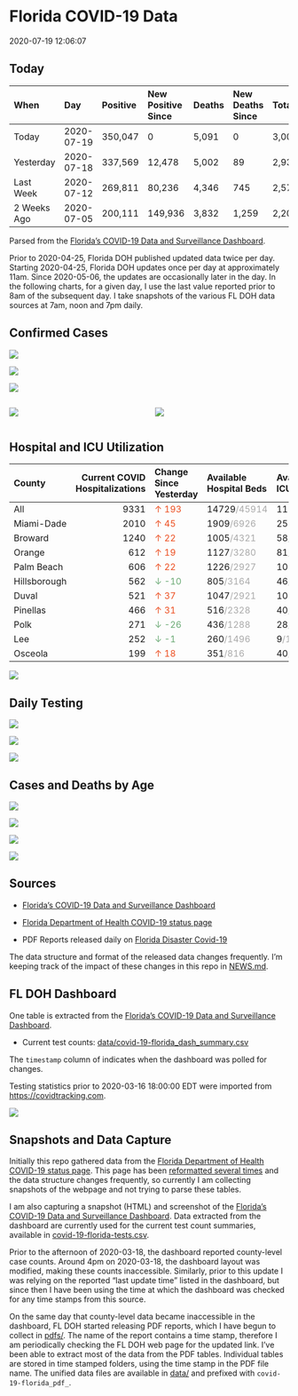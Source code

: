 Florida COVID-19 Data
================
2020-07-19 12:06:07

## Today

| When        | Day        | Positive | New Positive Since | Deaths | New Deaths Since | Total     |
| :---------- | :--------- | :------- | :----------------- | :----- | :--------------- | :-------- |
| Today       | 2020-07-19 | 350,047  | 0                  | 5,091  | 0                | 3,002,641 |
| Yesterday   | 2020-07-18 | 337,569  | 12,478             | 5,002  | 89               | 2,931,988 |
| Last Week   | 2020-07-12 | 269,811  | 80,236             | 4,346  | 745              | 2,574,007 |
| 2 Weeks Ago | 2020-07-05 | 200,111  | 149,936            | 3,832  | 1,259            | 2,200,199 |

Parsed from the [Florida’s COVID-19 Data and Surveillance
Dashboard](https://fdoh.maps.arcgis.com/apps/opsdashboard/index.html#/8d0de33f260d444c852a615dc7837c86).

Prior to 2020-04-25, Florida DOH published updated data twice per day.
Starting 2020-04-25, Florida DOH updates once per day at approximately
11am. Since 2020-05-06, the updates are occasionally later in the day.
In the following charts, for a given day, I use the last value reported
prior to 8am of the subsequent day. I take snapshots of the various FL
DOH data sources at 7am, noon and 7pm daily.

## Confirmed Cases

![](plots/covid-19-florida-daily-test-changes.png)

![](plots/covid-19-florida-deaths-by-day.png)

![](plots/covid-19-florida-county-top-6.png)

<div class="columns">

<div class="column is-full-mobile">

![](plots/covid-19-florida-testing.png)

</div>

<div class="column is-full-mobile">

![](plots/covid-19-florida-total-positive.png)

</div>

</div>

## Hospital and ICU Utilization

| County       | Current COVID Hospitalizations | Change Since Yesterday                    | Available Hospital Beds                      | Available ICU Beds                         |
| :----------- | -----------------------------: | :---------------------------------------- | :------------------------------------------- | :----------------------------------------- |
| All          |                           9331 | <span style="color: #EC4E20">↑ 193</span> | 14729<span style="color: #aaa">/45914</span> | 1194<span style="color: #aaa">/5055</span> |
| Miami-Dade   |                           2010 | <span style="color: #EC4E20">↑ 45</span>  | 1909<span style="color: #aaa">/6926</span>   | 257<span style="color: #aaa">/842</span>   |
| Broward      |                           1240 | <span style="color: #EC4E20">↑ 22</span>  | 1005<span style="color: #aaa">/4321</span>   | 58<span style="color: #aaa">/460</span>    |
| Orange       |                            612 | <span style="color: #EC4E20">↑ 19</span>  | 1127<span style="color: #aaa">/3280</span>   | 81<span style="color: #aaa">/294</span>    |
| Palm Beach   |                            606 | <span style="color: #EC4E20">↑ 22</span>  | 1226<span style="color: #aaa">/2927</span>   | 102<span style="color: #aaa">/319</span>   |
| Hillsborough |                            562 | <span style="color: #6BAA75">↓ -10</span> | 805<span style="color: #aaa">/3164</span>    | 46<span style="color: #aaa">/325</span>    |
| Duval        |                            521 | <span style="color: #EC4E20">↑ 37</span>  | 1047<span style="color: #aaa">/2921</span>   | 101<span style="color: #aaa">/340</span>   |
| Pinellas     |                            466 | <span style="color: #EC4E20">↑ 31</span>  | 516<span style="color: #aaa">/2328</span>    | 40<span style="color: #aaa">/258</span>    |
| Polk         |                            271 | <span style="color: #6BAA75">↓ -26</span> | 436<span style="color: #aaa">/1288</span>    | 28<span style="color: #aaa">/137</span>    |
| Lee          |                            252 | <span style="color: #6BAA75">↓ -1</span>  | 260<span style="color: #aaa">/1496</span>    | 9<span style="color: #aaa">/132</span>     |
| Osceola      |                            199 | <span style="color: #EC4E20">↑ 18</span>  | 351<span style="color: #aaa">/816</span>     | 40<span style="color: #aaa">/89</span>     |

![](plots/covid-19-florida-icu-usage.png)

## Daily Testing

![](plots/covid-19-florida-tests-per-case.png)

<!-- ![](plots/covid-19-florida-change-new-cases.png) -->

![](plots/covid-19-florida-tests-percent-positive.png)

![](plots/covid-19-florida-test-and-case-growth.png)

## Cases and Deaths by Age

![](plots/covid-19-florida-weekly-events-by-age.png)

![](plots/covid-19-florida-age.png)

![](plots/covid-19-florida-age-deaths.png)

![](plots/covid-19-florida-age-sex.png)

## Sources

  - [Florida’s COVID-19 Data and Surveillance
    Dashboard](https://fdoh.maps.arcgis.com/apps/opsdashboard/index.html#/8d0de33f260d444c852a615dc7837c86)

  - [Florida Department of Health COVID-19 status
    page](http://www.floridahealth.gov/diseases-and-conditions/COVID-19/)

  - PDF Reports released daily on [Florida Disaster
    Covid-19](http://www.floridahealth.gov/diseases-and-conditions/COVID-19/)

The data structure and format of the released data changes frequently.
I’m keeping track of the impact of these changes in this repo in
[NEWS.md](NEWS.md).

## FL DOH Dashboard

One table is extracted from the [Florida’s COVID-19 Data and
Surveillance
Dashboard](https://fdoh.maps.arcgis.com/apps/opsdashboard/index.html#/8d0de33f260d444c852a615dc7837c86).

  - Current test counts:
    [data/covid-19-florida\_dash\_summary.csv](data/covid-19-florida_dash_summary.csv)

The `timestamp` column of indicates when the dashboard was polled for
changes.

Testing statistics prior to 2020-03-16 18:00:00 EDT were imported from
<https://covidtracking.com>.

![](screenshots/fodh_maps_arcgis_com__apps__opsdashboard.png)

## Snapshots and Data Capture

Initially this repo gathered data from the [Florida Department of Health
COVID-19 status
page](http://www.floridahealth.gov/diseases-and-conditions/COVID-19/).
This page has been [reformatted several
times](screenshots/floridahealth_gov__diseases-and-conditions__COVID-19.png)
and the data structure changes frequently, so currently I am collecting
snapshots of the webpage and not trying to parse these tables.

I am also capturing a snapshot (HTML) and screenshot of the [Florida’s
COVID-19 Data and Surveillance
Dashboard](https://fdoh.maps.arcgis.com/apps/opsdashboard/index.html#/8d0de33f260d444c852a615dc7837c86).
Data extracted from the dashboard are currently used for the current
test count summaries, available in
[covid-19-florida-tests.csv](covid-19-florida-tests.csv).

Prior to the afternoon of 2020-03-18, the dashboard reported
county-level case counts. Around 4pm on 2020-03-18, the dashboard layout
was modified, making these counts inaccessible. Similarly, prior to this
update I was relying on the reported “last update time” listed in the
dashboard, but since then I have been using the time at which the
dashboard was checked for any time stamps from this source.

On the same day that county-level data became inaccessible in the
dashboard, FL DOH started releasing PDF reports, which I have begun to
collect in [pdfs/](pdfs/). The name of the report contains a time stamp,
therefore I am periodically checking the FL DOH web page for the updated
link. I’ve been able to extract most of the data from the PDF tables.
Individual tables are stored in time stamped folders, using the time
stamp in the PDF file name. The unified data files are available in
[data/](data/) and prefixed with `covid-19-florida_pdf_`.
